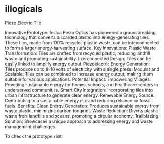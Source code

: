 # illogicals
Piezo Electric Tile

Innovative Prototype:
Indica Piezo Optics has pioneered a groundbreaking technology that converts discarded plastic into energy-generating tiles. These tiles, made from 100% recycled plastic waste, can be interconnected to form a larger energy-harvesting surface.
Key Innovations:
Plastic Waste Transformation: Tiles are crafted from recycled plastic, reducing landfill waste and promoting sustainability.
Interconnected Design: Tiles can be easily linked to amplify energy output.
Piezoelectric Energy Generation: Tiles produce up to 8-10 volts of electricity with a single press.
Modular and Scalable: Tiles can be combined to increase energy output, making them suitable for various applications.
Potential Impact:
Empowering Villages: Providing sustainable energy for homes, schools, and healthcare centers in underserved communities.
Smart City Integration: Incorporating tiles into urban infrastructure to generate clean energy.
Renewable Energy Source: Contributing to a sustainable energy mix and reducing reliance on fossil fuels.
Benefits:
Clean Energy Generation: Produces sustainable energy from waste plastic, minimizing carbon footprint.
Waste Reduction: Diverts plastic waste from landfills and oceans, promoting a circular economy.
Trailblazing Solution: Showcases a unique approach to addressing energy and waste management challenges.

To check the prototype visit: 
